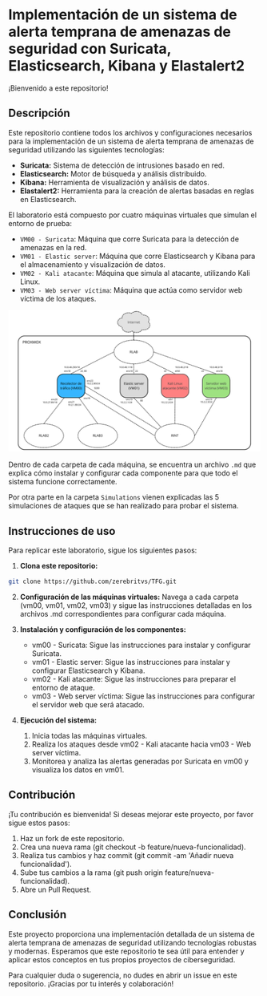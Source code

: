 # Implementación de un sistema de alerta temprana de amenazas de seguridad con Suricata, Elasticsearch, Kibana y Elastalert2

¡Bienvenido a este repositorio!

## Descripción

Este repositorio contiene todos los archivos y configuraciones necesarios para la implementación de un sistema de alerta temprana de amenazas de seguridad utilizando las siguientes tecnologías:
- **Suricata:** Sistema de detección de intrusiones basado en red.
- **Elasticsearch:** Motor de búsqueda y análisis distribuido.
- **Kibana:** Herramienta de visualización y análisis de datos.
- **Elastalert2:** Herramienta para la creación de alertas basadas en reglas en Elasticsearch.

El laboratorio está compuesto por cuatro máquinas virtuales que simulan el entorno de prueba:
- `VM00 - Suricata`: Máquina que corre Suricata para la detección de amenazas en la red.
- `VM01 - Elastic server`: Máquina que corre Elasticsearch y Kibana para el almacenamiento y visualización de datos.
- `VM02 - Kali atacante`: Máquina que simula al atacante, utilizando Kali Linux.
- `VM03 - Web server víctima`: Máquina que actúa como servidor web víctima de los ataques.

![Arquitectura de red](./images/arquitecturaRed.png)

Dentro de cada carpeta de cada máquina, se encuentra un archivo `.md` que explica cómo instalar y configurar cada componente para que todo el sistema funcione correctamente.

Por otra parte en la carpeta `Simulations` vienen explicadas las 5 simulaciones de ataques que se han realizado para probar el sistema.

## Instrucciones de uso
Para replicar este laboratorio, sigue los siguientes pasos:

1. **Clona este repositorio:**
```bash
git clone https://github.com/zerebritvs/TFG.git
```

2. **Configuración de las máquinas virtuales:**
Navega a cada carpeta (vm00, vm01, vm02, vm03) y sigue las instrucciones detalladas en los archivos .md correspondientes para configurar cada máquina.

3. **Instalación y configuración de los componentes:**
    - vm00 - Suricata: Sigue las instrucciones para instalar y configurar Suricata.
    - vm01 - Elastic server: Sigue las instrucciones para instalar y configurar Elasticsearch y Kibana.
    - vm02 - Kali atacante: Sigue las instrucciones para preparar el entorno de ataque.
    - vm03 - Web server víctima: Sigue las instrucciones para configurar el servidor web que será atacado.

4. **Ejecución del sistema:**
    1. Inicia todas las máquinas virtuales.
    2. Realiza los ataques desde vm02 - Kali atacante hacia vm03 - Web server víctima.
    3. Monitorea y analiza las alertas generadas por Suricata en vm00 y visualiza los datos en vm01.

## Contribución
¡Tu contribución es bienvenida! Si deseas mejorar este proyecto, por favor sigue estos pasos:

1. Haz un fork de este repositorio.
2. Crea una nueva rama (git checkout -b feature/nueva-funcionalidad).
3. Realiza tus cambios y haz commit (git commit -am 'Añadir nueva funcionalidad').
4. Sube tus cambios a la rama (git push origin feature/nueva-funcionalidad).
5. Abre un Pull Request.

## Conclusión
Este proyecto proporciona una implementación detallada de un sistema de alerta temprana de amenazas de seguridad utilizando tecnologías robustas y modernas. Esperamos que este repositorio te sea útil para entender y aplicar estos conceptos en tus propios proyectos de ciberseguridad.

Para cualquier duda o sugerencia, no dudes en abrir un issue en este repositorio. ¡Gracias por tu interés y colaboración!